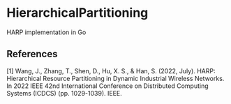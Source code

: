 # HierarchicalPartitioning

HARP implementation in Go

## References

[1] Wang, J., Zhang, T., Shen, D., Hu, X. S., & Han, S. (2022, July). HARP: Hierarchical Resource Partitioning in Dynamic Industrial Wireless Networks. In 2022 IEEE 42nd International Conference on Distributed Computing Systems (ICDCS) (pp. 1029-1039). IEEE.
